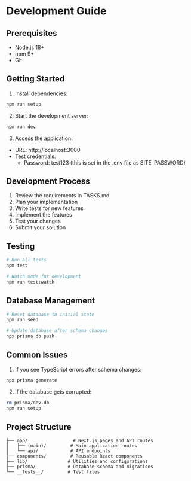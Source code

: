 # Development Guide

## Prerequisites
- Node.js 18+ 
- npm 9+
- Git

## Getting Started

1. Install dependencies:
```bash
npm run setup
```

2. Start the development server:
```bash
npm run dev
```

3. Access the application:
- URL: http://localhost:3000
- Test credentials:
  - Password: test123 (this is set in the .env file as SITE_PASSWORD)

## Development Process

1. Review the requirements in TASKS.md
2. Plan your implementation
3. Write tests for new features
4. Implement the features
5. Test your changes
6. Submit your solution

## Testing

```bash
# Run all tests
npm test

# Watch mode for development
npm run test:watch
```

## Database Management

```bash
# Reset database to initial state
npm run seed

# Update database after schema changes
npx prisma db push
```

## Common Issues

1. If you see TypeScript errors after schema changes:
```bash
npx prisma generate
```

2. If the database gets corrupted:
```bash
rm prisma/dev.db
npm run setup
```

## Project Structure

```
├── app/                 # Next.js pages and API routes
│   ├── (main)/         # Main application routes
│   └── api/            # API endpoints
├── components/         # Reusable React components
├── lib/               # Utilities and configurations
├── prisma/            # Database schema and migrations
└── __tests__/         # Test files
``` 
